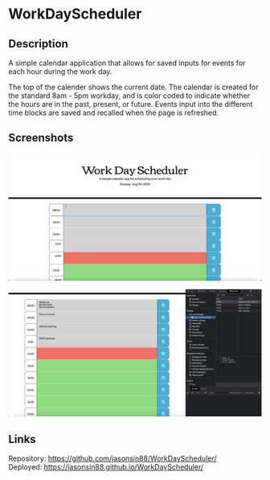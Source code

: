 # WorkDayScheduler

## Description
A simple calendar application that allows for saved inputs for events for each hour during the work day.

The top of the calender shows the current date. The calendar is created for the standard 8am - 5pm workday, and is color coded to indicate whether the hours are in the past, present, or future. Events input into the different time blocks are saved and recalled when the page is refreshed.

## Screenshots
![WorkDay Calendar home](./assets/images/WorkDayCalendar.png)

![WorkDay Calendar local storage](./assets/images/WorkDayCalendar%20Local%20Storage.png)

## Links
Repository: https://github.com/jasonsin88/WorkDayScheduler/
<br />
Deployed: https://jasonsin88.github.io/WorkDayScheduler/